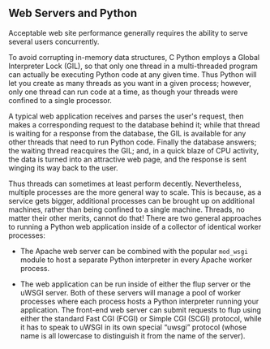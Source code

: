 ## Web Servers and Python

Acceptable web site performance generally requires the ability to serve several users concurrently.

To avoid corrupting in-memory data structures, C Python
employs a Global Interpreter Lock (GIL), so that only one thread in a multi-threaded program can
actually be executing Python code at any given time. Thus Python will let you create as many threads as
you want in a given process; however, only one thread can run code at a time, as though your threads
were confined to a single processor.

A typical web application receives and parses the
user's request, then makes a corresponding request to the database behind it; while that thread is
waiting for a response from the database, the GIL is available for any other threads that need to run
Python code. Finally the database answers; the waiting thread reacquires the GIL; and, in a quick blaze
of CPU activity, the data is turned into an attractive web page, and the response is sent winging its way
back to the user.

Thus threads can sometimes at least perform decently. Nevertheless, multiple processes are the
more general way to scale. This is because, as a service gets bigger, additional processes can be brought
up on additional machines, rather than being confined to a single machine. Threads, no matter their
other merits, cannot do that!
There are two general approaches to running a Python web application inside of a collector of
identical worker processes:

- The Apache web server can be combined with the popular `mod_wsgi` module to
host a separate Python interpreter in every Apache worker process.


- The web application can be run inside of either the flup server or the uWSGI server.
Both of these servers will manage a pool of worker processes where each process
hosts a Python interpreter running your application. The front-end web server can
submit requests to flup using either the standard Fast CGI (FCGI) or Simple CGI
(SCGI) protocol, while it has to speak to uWSGI in its own special “uwsgi” protocol
(whose name is all lowercase to distinguish it from the name of the server).

